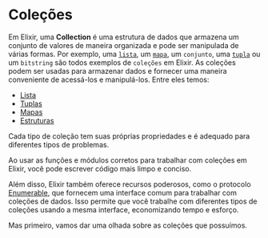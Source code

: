 # Coleções

Em Elixir, uma **Collection** é uma estrutura de dados que armazena um conjunto de valores de maneira organizada e pode ser manipulada de várias formas. Por exemplo, uma [`lista`](listas.md), um [`mapa`](mapas.md), um `conjunto`, uma [`tupla`](tuplas.md) ou um `bitstring` são todos exemplos de `coleções` em Elixir. As coleções podem ser usadas para armazenar dados e fornecer uma maneira conveniente de acessá-los e manipulá-los. Entre eles temos:

* [Lista](listas.md)
* [Tuplas](tuplas.md)
* [Mapas](mapas.md)
* [Estruturas](estruturas.md)

Cada tipo de coleção tem suas próprias propriedades e é adequado para diferentes tipos de problemas.

Ao usar as funções e módulos corretos para trabalhar com coleções em Elixir, você pode escrever código mais limpo e conciso.&#x20;

Além disso, Elixir também oferece recursos poderosos, como o protocolo [Enumerable](../../conceitos/enumeraveis.md), que fornecem uma interface comum para trabalhar com coleções de dados. Isso permite que você trabalhe com diferentes tipos de coleções usando a mesma interface, economizando tempo e esforço.

Mas primeiro, vamos dar uma olhada sobre as coleções que possuímos.
